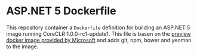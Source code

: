 # ASP.NET 5 Dockerfile

This repository container a `Dockerfile` definition for building an ASP.NET 5 image running CoreCLR 1.0.0-rc1-update1. This file is basen on the [preview docker image provided by Microsoft](https://github.com/aspnet/aspnet-docker) and adds git, npm, bower and yeoman to the image.
